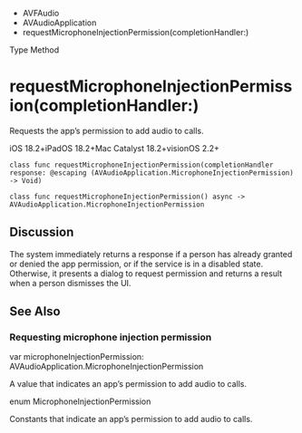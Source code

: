 

- AVFAudio
- AVAudioApplication
-  requestMicrophoneInjectionPermission(completionHandler:) 

Type Method

# requestMicrophoneInjectionPermission(completionHandler:)

Requests the app’s permission to add audio to calls.

iOS 18.2+iPadOS 18.2+Mac Catalyst 18.2+visionOS 2.2+

``` source
class func requestMicrophoneInjectionPermission(completionHandler response: @escaping (AVAudioApplication.MicrophoneInjectionPermission) -> Void)
```

``` source
class func requestMicrophoneInjectionPermission() async -> AVAudioApplication.MicrophoneInjectionPermission
```

## Discussion

The system immediately returns a response if a person has already granted or denied the app permission, or if the service is in a disabled state. Otherwise, it presents a dialog to request permission and returns a result when a person dismisses the UI.

## See Also

### Requesting microphone injection permission

var microphoneInjectionPermission: AVAudioApplication.MicrophoneInjectionPermission

A value that indicates an app’s permission to add audio to calls.

enum MicrophoneInjectionPermission

Constants that indicate an app’s permission to add audio to calls.

